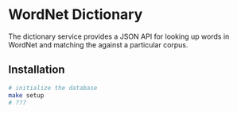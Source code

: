 WordNet Dictionary
==================

The dictionary service provides a JSON API for looking up words in WordNet
and matching the against a particular corpus.


## Installation

```bash
# initialize the database
make setup
# ???
```
